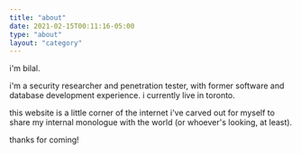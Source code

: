 ```yaml
---
title: "about"
date: 2021-02-15T00:11:16-05:00
type: "about"
layout: "category"
---
```


i'm bilal. 

i'm a security researcher and penetration tester, with former software and database development experience. i currently live in toronto.

this website is a little corner of the internet i've carved out for myself to share my internal monologue with the world (or whoever's looking, at least).

thanks for coming!
